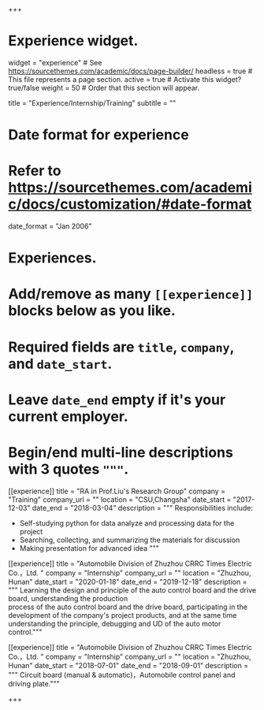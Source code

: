 +++
# Experience widget.
widget = "experience"  # See https://sourcethemes.com/academic/docs/page-builder/
headless = true  # This file represents a page section.
active = true  # Activate this widget? true/false
weight = 50  # Order that this section will appear.

title = "Experience/Internship/Training"
subtitle = ""

# Date format for experience
#   Refer to https://sourcethemes.com/academic/docs/customization/#date-format
date_format = "Jan 2006"

# Experiences.
#   Add/remove as many `[[experience]]` blocks below as you like.
#   Required fields are `title`, `company`, and `date_start`.
#   Leave `date_end` empty if it's your current employer.
#   Begin/end multi-line descriptions with 3 quotes `"""`.
[[experience]]
  title = "RA in Prof.Liu's Research Group"
  company = "Training"
  company_url = ""
  location = "CSU,Changsha"
  date_start = "2017-12-03"
  date_end = "2018-03-04"
  description = """
  Responsibilities include:
  
  * Self-studying python for data analyze and processing data for the project 
  * Searching, collecting, and summarizing the materials for discussion
  * Making presentation for advanced idea
  """

[[experience]]
  title = "Automobile Division of Zhuzhou CRRC Times Electric Co.，Ltd. "
  company = "Internship"
  company_url = ""
  location = "Zhuzhou, Hunan"
  date_start = "2020-01-18"
  date_end = "2019-12-18"
  description = """	Learning the design and principle of the auto control board and the drive board, understanding the production    
  process of the auto control board and the drive board, participating in the development of the company's project products, and at the 
  same time understanding the principle, debugging and UD of the auto motor control."""
  
[[experience]]
  title = "Automobile Division of Zhuzhou CRRC Times Electric Co.，Ltd. "
  company = "Internship"
  company_url = ""
  location = "Zhuzhou, Hunan"
  date_start = "2018-07-01"
  date_end = "2018-09-01"
  description = """	Circuit board (manual & automatic)，Automobile control panel and driving plate."""

+++
